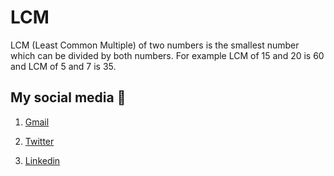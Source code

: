 # LCM

LCM (Least Common Multiple) of two numbers is the smallest number which can be divided by both numbers.
For example LCM of 15 and 20 is 60 and LCM of 5 and 7 is 35.

## My social media 🤪

1. [Gmail](mailto:n4ze3m@gmail.com)


2. [Twitter](https://twitter.com/juventusRuling)


3. [Linkedin](https://www.linkedin.com/in/n4ze3m)